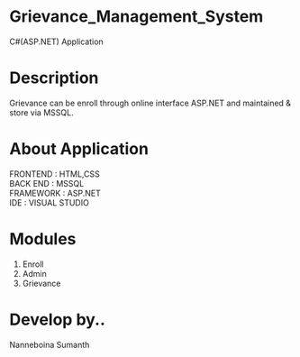 # Grievance_Management_System
C#(ASP.NET) Application

# Description 
Grievance can be enroll through online interface ASP.NET and maintained & store via MSSQL.

# About Application
FRONTEND	:	HTML,CSS<br />
BACK END	:	MSSQL<br />
FRAMEWORK : ASP.NET<br />
IDE       : VISUAL STUDIO<br />

# Modules
1) Enroll
2) Admin
3) Grievance

# Develop by..
Nanneboina Sumanth

